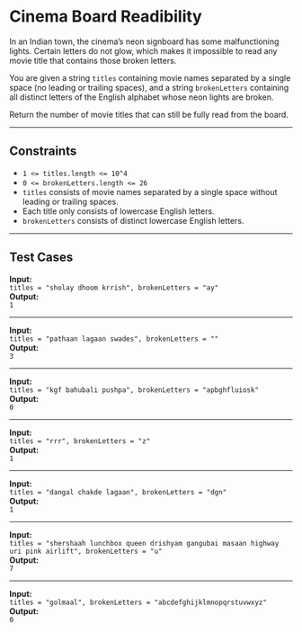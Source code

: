 # Cinema Board Readibility

In an Indian town, the cinema’s neon signboard has some malfunctioning lights. Certain letters do not glow, which makes it impossible to read any movie title that contains those broken letters.  

You are given a string `titles` containing movie names separated by a single space (no leading or trailing spaces), and a string `brokenLetters` containing all distinct letters of the English alphabet whose neon lights are broken.  

Return the number of movie titles that can still be fully read from the board.  

---

## Constraints
- `1 <= titles.length <= 10^4`  
- `0 <= brokenLetters.length <= 26`  
- `titles` consists of movie names separated by a single space without leading or trailing spaces.  
- Each title only consists of lowercase English letters.  
- `brokenLetters` consists of distinct lowercase English letters.  

---

## Test Cases

**Input:**  
`titles = "sholay dhoom krrish", brokenLetters = "ay"`  
**Output:**  
`1`  

---

**Input:**  
`titles = "pathaan lagaan swades", brokenLetters = ""`  
**Output:**  
`3`  

---

**Input:**  
`titles = "kgf bahubali pushpa", brokenLetters = "apbghfluiosk"`  
**Output:**  
`0`  

---

**Input:**  
`titles = "rrr", brokenLetters = "z"`  
**Output:**  
`1`  

---

**Input:**  
`titles = "dangal chakde lagaan", brokenLetters = "dgn"`  
**Output:**  
`1`  

---

**Input:**  
`titles = "shershaah lunchbox queen drishyam gangubai masaan highway uri pink airlift", brokenLetters = "u"`  
**Output:**  
`7`  

---

**Input:**  
`titles = "golmaal", brokenLetters = "abcdefghijklmnopqrstuvwxyz"`  
**Output:**  
`0`  
